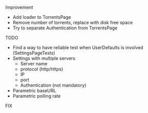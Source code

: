 Improvement

-	Add loader to TorrentsPage
-	Remove number of torrents, replace with disk free space
-	Try to separate Authentication from TorrentsPage

TODO

-	Find a way to have reliable test when UserDefaults is involved (SettingsPageTests)
-	Settings with multiple servers
	-	Server name
	-	protocol (http/https)
	-	IP
	-	port
	-	Authentication (not mandatory)
-	Parametric baseURL
-	Parametric polling rate

FIX
